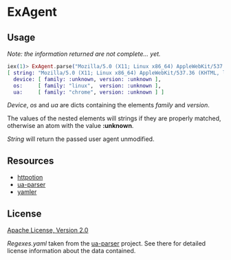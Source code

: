 # ExAgent

## Usage

_Note: the information returned are not complete... yet._

```elixir
iex(1)> ExAgent.parse("Mozilla/5.0 (X11; Linux x86_64) AppleWebKit/537.36 (KHTML, like Gecko) Chrome/31.0.1650.63 Safari/537.36")
[ string: "Mozilla/5.0 (X11; Linux x86_64) AppleWebKit/537.36 (KHTML, like Gecko) Chrome/31.0.1650.63 Safari/537.36",
  device: [ family: :unknown, version: :unknown ],
  os:     [ family: "linux",  version: :unknown ],
  ua:     [ family: "chrome", version: :unknown ] ]
```

_Device_, _os_ and _ua_ are dicts containing the elements _family_ and
_version_.

The values of the nested elements will strings if they are properly matched,
otherwise an atom with the value __:unknown__.

_String_ will return the passed user agent unmodified.


## Resources

- [httpotion](https://github.com/myfreeweb/httpotion)
- [ua-parser](https://github.com/tobie/ua-parser)
- [yamler](https://github.com/superbobry/yamler)


## License

[Apache License, Version 2.0](http://www.apache.org/licenses/LICENSE-2.0)

_Regexes.yaml_ taken from the [ua-parser](https://github.com/tobie/ua-parser)
project. See there for detailed license information about the data contained.
